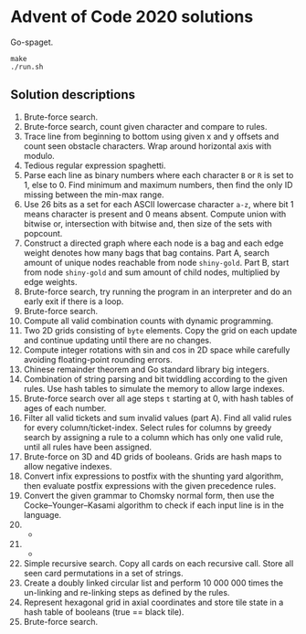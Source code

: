 # Advent of Code 2020 solutions

Go-spaget.

```
make
./run.sh
```

## Solution descriptions

1. Brute-force search.
2. Brute-force search, count given character and compare to rules.
3. Trace line from beginning to bottom using given x and y offsets and count seen obstacle characters. Wrap around horizontal axis with modulo.
4. Tedious regular expression spaghetti.
5. Parse each line as binary numbers where each character `B` or `R` is set to 1, else to 0.
Find minimum and maximum numbers, then find the only ID missing between the min-max range.
6. Use 26 bits as a set for each ASCII lowercase character `a-z`, where bit 1 means character is present and 0 means absent. Compute union with bitwise or, intersection with bitwise and, then size of the sets with popcount.
7. Construct a directed graph where each node is a bag and each edge weight denotes how many bags that bag contains. Part A, search amount of unique nodes reachable from node `shiny-gold`. Part B, start from node `shiny-gold` and sum amount of child nodes, multiplied by edge weights.
8. Brute-force search, try running the program in an interpreter and do an early exit if there is a loop.
9. Brute-force search.
10. Compute all valid combination counts with dynamic programming.
11. Two 2D grids consisting of `byte` elements. Copy the grid on each update and continue updating until there are no changes.
12. Compute integer rotations with sin and cos in 2D space while carefully avoiding floating-point rounding errors.
13. Chinese remainder theorem and Go standard library big integers.
14. Combination of string parsing and bit twiddling according to the given rules. Use hash tables to simulate the memory to allow large indexes.
15. Brute-force search over all age steps `t` starting at 0, with hash tables of ages of each number.
16. Filter all valid tickets and sum invalid values (part A). Find all valid rules for every column/ticket-index. Select rules for columns by greedy search by assigning a rule to a column which has only one valid rule, until all rules have been assigned.
17. Brute-force on 3D and 4D grids of booleans. Grids are hash maps to allow negative indexes.
18. Convert infix expressions to postfix with the shunting yard algorithm, then evaluate postfix expressions with the given precedence rules.
19. Convert the given grammar to Chomsky normal form, then use the Cocke–Younger–Kasami algorithm to check if each input line is in the language.
20. -
21. -
22. Simple recursive search. Copy all cards on each recursive call. Store all seen card permutations in a set of strings.
23. Create a doubly linked circular list and perform 10 000 000 times the un-linking and re-linking steps as defined by the rules.
24. Represent hexagonal grid in axial coordinates and store tile state in a hash table of booleans (true == black tile).
25. Brute-force search.
